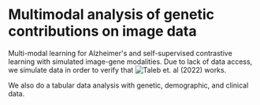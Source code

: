# Multimodal analysis of genetic contributions on image data 

Multi-modal learning for Alzheimer's and self-supervised contrastive learning with simulated image-gene modalities. Due to lack of data access, we simulate data in order to verify that ![Taleb et. al (2022)](https://arxiv.org/abs/2111.13424) works.

We also do a tabular data analysis with genetic, demographic, and clinical data.

